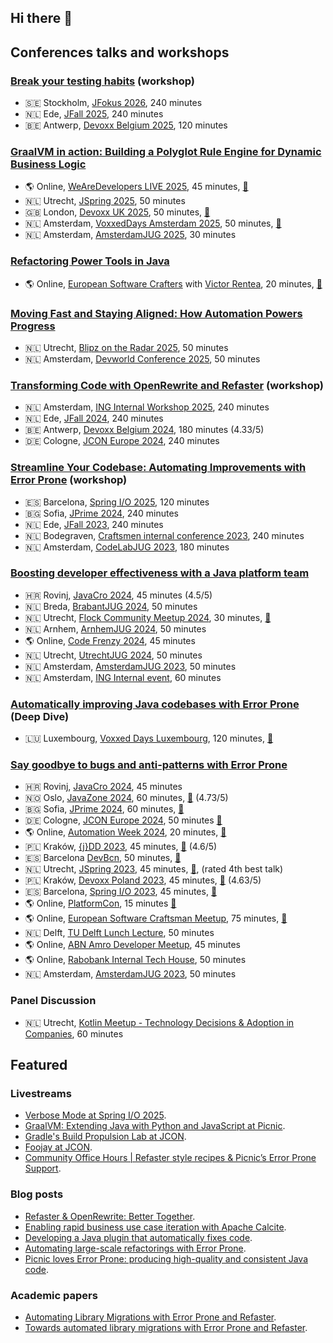 ## Hi there 👋

## Conferences talks and workshops

### [Break your testing habits](https://m.devoxx.com/events/dvbe25/talks/6235/breaking-your-testing-habits) (workshop)
* 🇸🇪 Stockholm, [JFokus 2026](https://www.jfokus.se/talks.html), 240 minutes
* 🇳🇱 Ede, [JFall 2025](https://jfall.nl/timetable/), 240 minutes
* 🇧🇪 Antwerp, [Devoxx Belgium 2025](https://devoxx.be), 120 minutes

### [GraalVM in action: Building a Polyglot Rule Engine for Dynamic Business Logic](https://sessionize.com/s/rickossendrijver/graalvm-in-action-building-a-polyglot-rule-engine-/126919) 
* 🌎 Online, [WeAreDevelopers LIVE 2025](https://www.wearedevelopers.com), 45 minutes, [🎥](https://www.youtube.com/watch?v=tFn2-N5GIrI)
* 🇳🇱 Utrecht, [JSpring 2025](https://jspring.nl), 50 minutes
* 🇬🇧 London, [Devoxx UK 2025](https://www.devoxx.co.uk), 50 minutes, [🎥](https://www.youtube.com/watch?v=NxVyvZ3k7XE)
* 🇳🇱 Amsterdam, [VoxxedDays Amsterdam 2025](https://amsterdam.voxxeddays.com), 50 minutes, [🎥](https://www.youtube.com/watch?v=IYnvxc_Kp9Q)
* 🇳🇱 Amsterdam, [AmsterdamJUG 2025](https://www.meetup.com/amsterdam-java-user-group/events/305160853), 30 minutes

### [Refactoring Power Tools in Java](https://www.meetup.com/european-software-crafters/events/308580043/)
* 🌎 Online, [European Software Crafters](https://www.meetup.com/european-software-crafters) with [Victor Rentea](https://victorrentea.ro), 20 minutes, [🎥](https://www.youtube.com/live/QVo21bLev5w?si=vTjIe5GSALJNZhS4&t=2689)

### [Moving Fast and Staying Aligned: How Automation Powers Progress](https://sessionize.com/s/rickossendrijver/moving-fast-and-staying-aligned-how-automation-pow/110417) 
* 🇳🇱 Utrecht, [Blipz on the Radar 2025](https://blipz.io/), 50 minutes
* 🇳🇱 Amsterdam, [Devworld Conference 2025](https://devworldconference.com), 50 minutes

### [Transforming Code with OpenRewrite and Refaster](https://sessionize.com/s/rickossendrijver/transforming-code-with-openrewrite-and-refaster/107598) (workshop)
* 🇳🇱 Amsterdam, [ING Internal Workshop 2025](https://ing.nl), 240 minutes
* 🇳🇱 Ede, [JFall 2024](https://jfall.nl), 240 minutes
* 🇧🇪 Antwerp, [Devoxx Belgium 2024](https://devoxx.be), 180 minutes (4.33/5)
* 🇩🇪 Cologne, [JCON Europe 2024](https://jconeurope2024.sched.com/event/1Z2tI), 240 minutes

### [Streamline Your Codebase: Automating Improvements with Error Prone](https://sessionize.com/s/rickossendrijver/streamline-your-codebase-automating-improvements-w/75897) (workshop)
* :es: Barcelona, [Spring I/O 2025](https://2025.springio.net), 120 minutes
* 🇧🇬 Sofia, [JPrime 2024](https://jprime.io), 240 minutes
* 🇳🇱 Ede, [JFall 2023](https://jfall.nl), 240 minutes
* 🇳🇱 Bodegraven, [Craftsmen internal conference 2023](https://craftsmen.nl), 240 minutes
* 🇳🇱 Amsterdam, [CodeLabJUG 2023](https://www.meetup.com/codelabjug/events/299169758/), 180 minutes

### [Boosting developer effectiveness with a Java platform team](https://sessionize.com/s/rickossendrijver/boosting-developer-effectiveness-with-a-java-platf/84395) 
* 🇭🇷 Rovinj, [JavaCro 2024](https://2024.javacro.hr), 45 minutes (4.5/5)
* 🇳🇱 Breda, [BrabantJUG 2024](https://www.meetup.com/brabant-jug/events/300447002), 50 minutes
* 🇳🇱 Utrecht, [Flock Community Meetup 2024](https://www.meetup.com/flock-community-meetups/events/299079924), 30 minutes, [🎥](https://www.youtube.com/watch?v=Q4o9wwAYMc8)
* 🇳🇱 Arnhem, [ArnhemJUG 2024](https://www.meetup.com/arnhemjug/events/298698357), 50 minutes
* 🌎 Online, [Code Frenzy 2024](https://codefrenzy.pl/lecture.html#id=90512), 45 minutes
* 🇳🇱 Utrecht, [UtrechtJUG 2024](https://www.meetup.com/utrecht-java-user-group/events/297881366/), 50 minutes
* 🇳🇱 Amsterdam, [AmsterdamJUG 2023](https://www.meetup.com/meetinup-picnic/events/296926809), 50 minutes
* 🇳🇱 Amsterdam, [ING Internal event](https://www.ing.nl), 60 minutes

### [Automatically improving Java codebases with Error Prone]() (Deep Dive) 
* 🇱🇺 Luxembourg, [Voxxed Days Luxembourg](https://luxembourg.voxxeddays.com), 120 minutes, [🎥](https://www.youtube.com/watch?v=v7DRGbGk33Y)

### [Say goodbye to bugs and anti-patterns with Error Prone](https://sessionize.com/s/rickossendrijver/say-goodbye-to-bugs-and-anti-patterns-with-error-p/75895)
* 🇭🇷 Rovinj, [JavaCro 2024](https://2024.javacro.hr), 45 minutes
* 🇳🇴 Oslo, [JavaZone 2024](https://2024.javazone.no/program/35cc30a9-d68a-4c4c-948b-cd25e58636d9), 60 minutes, [🎥](https://vimeo.com/1006212203) (4.73/5) 
* 🇧🇬 Sofia, [JPrime 2024](https://jprime.io/), 60 minutes, [🎥](https://www.youtube.com/watch?v=BS11cnDTRt8)
* 🇩🇪 Cologne, [JCON Europe 2024](https://jconeurope2024.sched.com/event/1Z2tI), 50 minutes [🎥](https://www.youtube.com/watch?v=lQvFJiJKL_0)
* 🌎 Online, [Automation Week 2024](https://www.hiphops.io/automation-week), 20 minutes, [🎥](https://www.automationweek.live/talks/say-goodbye-to-bugs-and-antipatterns-with-error-prone/)
* 🇵🇱 Kraków, [{j}DD 2023](), 45 minutes, [🎥](https://www.youtube.com/watch?v=vKz8TszHWdw) (4.6/5)
* :es: Barcelona [DevBcn](), 50 minutes, [🎥](https://www.youtube.com/watch?v=NdSJ6pvJGKo)
* 🇳🇱 Utrecht, [JSpring 2023](https://jspring.nl), 45 minutes, [🎥](https://www.youtube.com/watch?v=TA3tyOwMRNk), (rated 4th best talk)
* 🇵🇱 Kraków, [Devoxx Poland 2023](), 45 minutes, [🎥](https://www.youtube.com/watch?v=8Fx2lx9vAtY) (4.63/5)
* :es: Barcelona, [Spring I/O 2023](https://2023.springio.net/), 45 minutes, [🎥](https://www.youtube.com/watch?v=-47WD-3wKBs)
* 🌎 Online, [PlatformCon](https://2023.platformcon.com/speakers/rick-ossendrijver), 15 minutes [🎥](https://www.youtube.com/watch?v=6llnrUtVlrE)
* 🌎 Online, [European Software Craftsman Meetup](), 75 minutes, [🎥](https://www.youtube.com/watch?v=KPNimQMH0k4)
* 🇳🇱 Delft, [TU Delft Lunch Lecture](https://www.tudelft.nl), 50 minutes
* 🌎 Online, [ABN Amro Developer Meetup](https://www.meetup.com/nl-NL/abn-amro-developer/events/291461961), 45 minutes
* 🌎 Online, [Rabobank Internal Tech House](https://rabobank.nl), 50 minutes
* 🇳🇱 Amsterdam, [AmsterdamJUG 2023](https://www.meetup.com/meetinup-picnic/events/291446725), 50 minutes

### Panel Discussion
* 🇳🇱 Utrecht, [Kotlin Meetup - Technology Decisions & Adoption in Companies](https://www.meetup.com/dutch-kotlin-user-group/events/306898855/?eventOrigin=group_events_list), 60 minutes

## Featured

### Livestreams
* [Verbose Mode at Spring I/O 2025](https://www.youtube.com/watch?v=wIzsxMFfO0I).
* [GraalVM: Extending Java with Python and JavaScript at Picnic](https://www.youtube.com/watch?v=-JuchoMU75U).
* [Gradle's Build Propulsion Lab at JCON](https://www.youtube.com/watch?v=fy9Gq6yyKzs).
* [Foojay at JCON](https://www.youtube.com/watch?v=pNRqAhD8kxs).
* [Community Office Hours | Refaster style recipes & Picnic’s Error Prone Support](https://www.youtube.com/watch?v=DUc53vuJQ7Q).

### Blog posts
* [Refaster & OpenRewrite: Better Together](https://blog.picnic.nl/refaster-openrewrite-better-together-6475f2a337d6).
* [Enabling rapid business use case iteration with Apache Calcite](https://blog.picnic.nl/enabling-rapid-business-use-case-iteration-with-apache-calcite-6ee9b13287f8).
* [Developing a Java plugin that automatically fixes code](https://blog.picnic.nl/developing-a-java-plugin-that-automatically-fixes-code-a712a07a7b4e).
* [Automating large-scale refactorings with Error Prone](https://blog.picnic.nl/automating-large-scale-refactorings-with-error-prone-3b42f6585225).
* [Picnic loves Error Prone: producing high-quality and consistent Java code](https://medium.com/picnic-engineering/picnic-loves-error-prone-producing-high-quality-and-consistent-java-code-b8a566be6886).

### Academic papers
* [Automating Library Migrations with Error Prone and Refaster](https://dl.acm.org/doi/10.1145/3594264.3594265).
* [Towards automated library migrations with Error Prone and Refaster](https://dl.acm.org/doi/pdf/10.1145/3477314.3507153).
